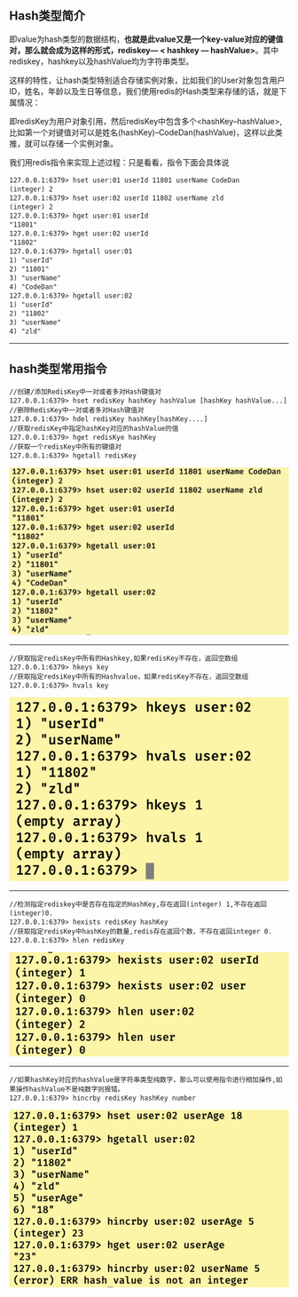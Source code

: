 ## Hash类型简介

即value为hash类型的数据结构，**也就是此value又是一个key-value对应的键值对，那么就会成为这样的形式，rediskey— < hashkey — hashValue>**。其中rediskey，hashkey以及hashValue均为字符串类型。

这样的特性，让hash类型特别适合存储实例对象，比如我们的User对象包含用户ID，姓名，年龄以及生日等信息，我们使用redis的Hash类型来存储的话，就是下属情况：

即redisKey为用户对象引用，然后redisKey中包含多个<hashKey–hashValue>,比如第一个对键值对可以是姓名(hashKey)–CodeDan(hashValue)，这样以此类推，就可以存储一个实例对象。

我们用redis指令来实现上述过程：只是看看，指令下面会具体说

```
127.0.0.1:6379> hset user:01 userId 11801 userName CodeDan
(integer) 2
127.0.0.1:6379> hset user:02 userId 11802 userName zld
(integer) 2
127.0.0.1:6379> hget user:01 userId
"11801"
127.0.0.1:6379> hget user:02 userId
"11802"
127.0.0.1:6379> hgetall user:01
1) "userId"
2) "11801"
3) "userName"
4) "CodeDan"
127.0.0.1:6379> hgetall user:02
1) "userId"
2) "11802"
3) "userName"
4) "zld"
```

------

## hash类型常用指令

```
//创建/添加RedisKey中一对或者多对Hash键值对
127.0.0.1:6379> hset redisKey hashKey hashValue [hashKey hashValue...]
//删除RedisKey中一对或者多对Hash键值对
127.0.0.1:6379> hdel redisKey hashKey[hashKey....]
//获取redisKey中指定hashKey对应的hashValue的值
127.0.0.1:6379> hget redisKye hashKey
//获取一个redisKey中所有的键值对
127.0.0.1:6379> hgetall redisKey
```

![img](../图片/redisHash01.png)

------

```
//获取指定redisKey中所有的Hashkey,如果redisKey不存在，返回空数组
127.0.0.1:6379> hkeys key
//获取指定redsiKey中所有的Hashvalue，如果redisKey不存在，返回空数组
127.0.0.1:6379> hvals key
```

![img](../图片/redisHash02.png)

------

```
//检测指定rediskey中是否存在指定的HashKey,存在返回(integer) 1,不存在返回(integer)0.
127.0.0.1:6379> hexists redisKey hashKey
//获取指定redisKey中hashKey的数量,redis存在返回个数，不存在返回integer 0.
127.0.0.1:6379> hlen redisKey
```

![img](../图片/redisHash03.png)

------

```
//如果hashKey对应的hashValue是字符串类型纯数字，那么可以使用指令进行相加操作,如果操作hashValue不是纯数字则报错。
127.0.0.1:6379> hincrby redisKey hashKey number
```

![img](../图片/redisHash04.png)